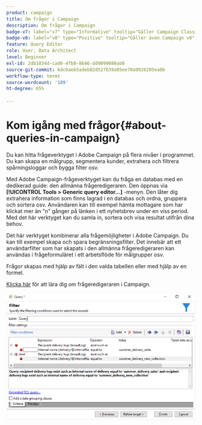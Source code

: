 ```yaml
---
product: campaign
title: Om frågor i Campaign
description: Om frågor i Campaign
badge-v7: label="v7" type="Informative" tooltip="Gäller Campaign Classic v7"
badge-v8: label="v8" type="Positive" tooltip="Gäller även Campaign v8"
feature: Query Editor
role: User, Data Architect
level: Beginner
exl-id: 2db1034d-cad6-4fb0-8646-dd9099080ab0
source-git-commit: 6dc6aeb5adeb82d527b39a05ee70a9926205ea0b
workflow-type: tm+mt
source-wordcount: '189'
ht-degree: 65%

---
```


# Kom igång med frågor{#about-queries-in-campaign}



Du kan hitta frågeverktyget i Adobe Campaign på flera nivåer i programmet. Du kan skapa en målgrupp, segmentera kunder, extrahera och filtrera spårningsloggar och bygga filter osv.

Med Adobe Campaign-frågeverktyget kan du fråga en databas med en dedikerad guide: den allmänna frågeredigeraren. Den öppnas via **[!UICONTROL Tools > Generic query editor...]** -menyn. Den låter dig extrahera information som finns lagrad i en databas och ordna, gruppera och sortera osv. Användaren kan till exempel hämta mottagare som har klickat mer än &quot;n&quot; gånger på länken i ett nyhetsbrev under en viss period. Med det här verktyget kan du samla in, sortera och visa resultat utifrån dina behov.

Det här verktyget kombinerar alla frågemöjligheter i Adobe Campaign. Du kan till exempel skapa och spara begränsningsfilter. Det innebär att ett användarfilter som har skapats i den allmänna frågeredigeraren kan användas i frågeformuläret i ett arbetsflöde för målgrupper osv.

Frågor skapas med hjälp av fält i den valda tabellen eller med hjälp av en formel.

[Klicka här](../../workflow/using/query.md) för att lära dig om frågeredigeraren i Campaign.

![](assets/query_recipients_4.png)
